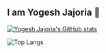 ## I am Yogesh Jajoria 👋

[![Yogesh Jajoria's GitHub stats](https://github-readme-stats.vercel.app/api?username=JajoriaYogesh04&hide=contribs,prs&show_icons=true&theme=radical)](https://github.com/JajoriaYogesh04/github-readme-stats)

![Top Langs](https://github-readme-stats.vercel.app/api/top-langs/?username=JajoriaYogesh04&layout=compact)
